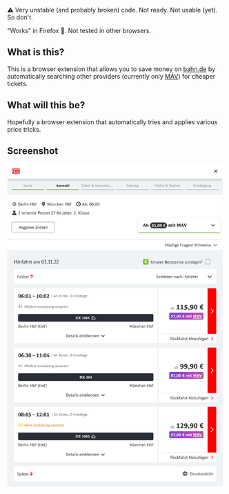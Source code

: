 :warning: Very unstable (and probably broken) code. Not ready. Not usable (yet). So don't.

"Works" in Firefox 🦊. Not tested in other browsers.

## What is this?

This is a browser extension that allows you to save money on [bahn.de](https://bahn.de) by automatically searching other providers (currently only [MÁV](https://mavcsoport.hu)) for cheaper tickets.

## What will this be?

Hopefully a browser extension that automatically tries and applies various price tricks.

## Screenshot

<img src="screenshot.png" alt="Screenshot" style="width:500px">

